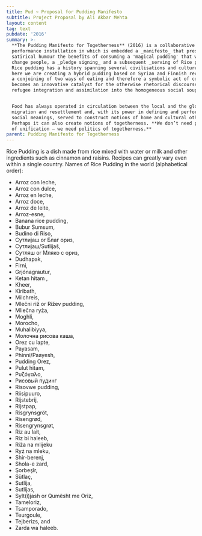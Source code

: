 ```yaml
---
title: Pud ~ Proposal for Pudding Manifesto
subtitle: Project Proposal by Ali Akbar Mehta
layout: content
tag: text
pubdate: '2016'
summary: >-
  **The Pudding Manifesto for Togetherness** (2016) is a collaborative
  performance installation in which is embedded a _manifesto_ that presents in
  satirical humour the benefits of consuming a 'magical pudding' that will
  change people, a _pledge signing_ and a subsequent _serving of Rice pudding_.
  Rice pudding has a history spanning several civilisations and culture, and
  here we are creating a hybrid pudding based on Syrian and Finnish recipes, as
  a conjoining of two ways of eating and therefore a symbolic act of consumption
  becomes an innovative catalyst for the otherwise rhetorical discourse on
  refugee integration and assimilation into the homogeneous social soup.


  Food has always operated in circulation between the local and the global,
  migration and resettlement and, with its power in defining and performing
  social meanings, served to construct notions of home and cultural otherness.
  Perhaps it can also create notions of togetherness. **We don’t need politics
  of unification – we need politics of togetherness.**
parent: Pudding Manifesto for Togetherness
---
```

Rice Pudding is a dish made from rice mixed with water or milk and other ingredients such as cinnamon and raisins. Recipes can greatly vary even within a single country. Names of Rice Pudding in the world (alphabetical order):

* Arroz con leche,
* Arroz con dulce,
* Arroz en leche,
* Arroz doce,
* Arroz de leite,
* Arroz-esne,
* Banana rice pudding,
* Bubur Sumsum,
* Budino di Riso,
* Сутлијаш or Благ ориз,
* Сутлијаш/Sutlijaš,
* Сутляш or Мляко с ориз,
* Dudhapak,
* Firni,
* Grjónagrautur,
* Ketan hitam ,
* Kheer,
* Kiribath,
* Milchreis,
* Mlečni riž or Rižev pudding,
* Mliečna ryža,
* Moghli,
* Morocho,
* Muhalibiyya,
* Молочна рисова каша,
* Orez cu lapte,
* Payasam,
* Phinni/Paayesh,
* Pudding Orez,
* Pulut hitam,
* Ρυζόγαλο,
* Рисовый пудинг
* Risovwe pudding,
* Riisipuuro,
* Rijstebrij,
* Rijstpap,
* Risgrynsgröt,
* Risengrød,
* Risengrynsgrøt,
* Riz au lait,
* Riz bi haleeb,
* Riža na mlijeku
* Ryż na mleku,
* Shir-berenj,
* Shola-e zard,
* Şorbeşîr,
* Sütlaç,
* Sutlija,
* Sutlijas,
* Sylt(i)jash or Qumësht me Oriz,
* Tameloriz,
* Tsamporado,
* Teurgoule,
* Tejberizs, and
* Zarda wa haleeb.
